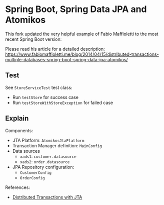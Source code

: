 # Spring Boot, Spring Data JPA and Atomikos 

This fork updated the very helpful example of Fabio Maffioletti to the most recent Spring Boot version:

Please read his article for a detailed description: https://www.fabiomaffioletti.me/blog/2014/04/15/distributed-transactions-multiple-databases-spring-boot-spring-data-jpa-atomikos/

## Test

See `StoreServiceTest` test class:
- Run `testStore` for success case
- Run `testStoreWithStoreException` for failed case

## Explain

Components:

- JTA Platform: `AtomikosJtaPlatform`
- Transaction Manager definition: `MainConfig`
- Data sources
  - `xads1`: `customer.datasource`
  - `xads2`: `order.datasource`
- JPA Repository configuration:
  - `CustomerConfig`
  - `OrderConfig`
  
References:  
- [Distributed Transactions with JTA](https://docs.spring.io/spring-boot/docs/2.0.x/reference/html/boot-features-jta.html)